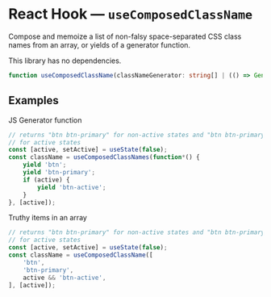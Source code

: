 # React Hook &mdash; `useComposedClassName`

Compose and memoize a list of non-falsy space-separated CSS class names from an array, or yields of a generator function.

This library has no dependencies.

```ts
function useComposedClassName(classNameGenerator: string[] | (() => Generator<string, void, unknown>), deps?: React.DependencyList): string;
```

## Examples

JS Generator function
```ts
// returns "btn btn-primary" for non-active states and "btn btn-primary btn-active"
// for active states
const [active, setActive] = useState(false);
const className = useComposedClassNames(function*() {
    yield 'btn';
    yield 'btn-primary';
    if (active) {
        yield 'btn-active';
    }
}, [active]);
```

Truthy items in an array
```ts
// returns "btn btn-primary" for non-active states and "btn btn-primary btn-active"
// for active states
const [active, setActive] = useState(false);
const className = useComposedClassName([
    'btn',
    'btn-primary',
    active && 'btn-active',
], [active]);
```